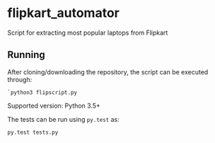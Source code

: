 # flipkart_automator
Script for extracting most popular laptops from Flipkart

## Running

After cloning/downloading the repository, the script can be executed through:

    `python3 flipscript.py

Supported version: Python 3.5+

The tests can be run using `py.test` as:

    py.test tests.py

